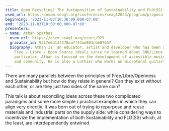 ```yaml
---
title: Open Recycling? The Juxtaposition of Sustainability and FLO(SS)
osem_url: https://osem.seagl.org/conferences/seagl2023/program/proposals/1008
beginning: '2023-11-03T10:30:00.000-07:00'
end: '2023-11-03T10:50:00.000-07:00'
presenters:
- name: Athan Spathas
  osem_url: https://osem.seagl.org/users/929
  gravatar_id: 9317e6d13f278aa7f44ae804cbb07657
  biography: Athan is  an educator, artist and developer who has been a advocate of
    Free / Libre / Open Source ideals since he learned about GNU/Linux in 2015. In
    particular, Athan is focused on the development of accessible music technology
    and community. He is also a Luthier who works on microtonal guitars!
---
```


There are many parallels between the principles of Free/Libre/Openness and Sustainability but how do they relate in general? Can they exist without each other, or are they just two sides of the same coin?

This talk is about reconciling ideas across these two complicated paradigms and some more simple / practical examples in which they can align very directly. It was born out of trying to repurpose and reuse materials and industrial parts on the supply side: while considering ways to incentivize the implementation of both Sustainability and FLO(SS) which, at the least, are interdependently entwined.
